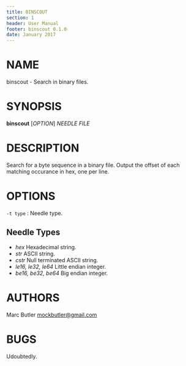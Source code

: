 ```yaml
---
title: BINSCOUT
section: 1
header: User Manual
footer: binscout 0.1.0
date: January 2017
---
```


# NAME
binscout - Search in binary files.

# SYNOPSIS
**binscout** [*OPTION*] *NEEDLE* *FILE*

# DESCRIPTION
Search for a byte sequence in a binary file. Output the offset of each
matching occurance in hex, one per line.

# OPTIONS

`-t type`
: Needle type.

## Needle Types

- *hex* Hexadecimal string.
- *str* ASCII string.
- *cstr* Null terminated ASCII string.
- *le16, le32, le64* Little endian integer.
- *be16, be32, be64* Big endian integer.

# AUTHORS

Marc Butler <mockbutler@gmail.com>

# BUGS

Udoubtedly.
